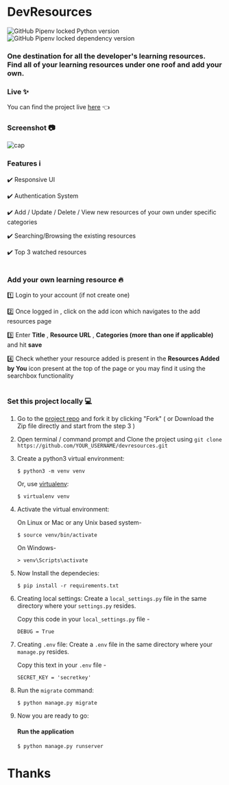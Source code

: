 # DevResources
![GitHub Pipenv locked Python version](https://img.shields.io/github/pipenv/locked/python-version/hamhaingaurav/devresources)
![GitHub Pipenv locked dependency version](https://img.shields.io/github/pipenv/locked/dependency-version/hamhaingaurav/devresources/django)

### One destination for all the developer's learning resources.<br> Find all of your learning resources under one roof and add your own. 

### Live :sparkles: 
You can find the project live [here](https://devresources.guru/) :point_left:

### Screenshot :camera: 
![cap](https://user-images.githubusercontent.com/31548778/110208967-fc2b3a00-7eaf-11eb-8c53-61447999f4e5.PNG)


### Features :information_source: 

:heavy_check_mark: Responsive UI <br>

:heavy_check_mark: Authentication System <br>

:heavy_check_mark: Add / Update / Delete / View new resources of your own under specific categories <br>

:heavy_check_mark: Searching/Browsing the existing resources <br>

:heavy_check_mark: Top 3 watched resources
<br><br>

### Add your own learning resource :fire: 
:one: Login to your account (if not create one) <br>

:two: Once logged in , click on the add icon which navigates to the add resources page <br>

:three: Enter **Title** , **Resource URL** , **Categories (more than one if applicable)** and hit **save** <br>

:four: Check whether your resource added is present in the **Resources Added by You** icon present at the top of the page or you may find it using the searchbox  functionality
<br><br>

### Set this project locally :computer:

1. Go to the [project repo](https://github.com/hamhaingaurav/devresources) and fork it by clicking "Fork" ( or Download the Zip file directly and start from the step 3 )<br>

2. Open terminal / command prompt and Clone the project using `git clone https://github.com/YOUR_USERNAME/devresources.git`
  
3. Create a python3 virtual environment:

    ```
    $ python3 -m venv venv
    ```

    Or, use [virtualenv](https://virtualenv.pypa.io/en/latest/installation.html):

    ```
    $ virtualenv venv
    ```

4. Activate the virtual environment:

    On Linux or Mac or any Unix based system-
    
    ```
    $ source venv/bin/activate
    ```
    
    On Windows-
    ```
    > venv\Scripts\activate
    ```

5. Now Install the dependecies:

    ```
    $ pip install -r requirements.txt
    ```

6. Creating local settings:
Create a `local_settings.py` file in the same directory where your `settings.py` resides.

    Copy this code in your `local_settings.py` file -
    ```
    DEBUG = True
    ```
    
7. Creating `.env` file:
Create a `.env` file in the same directory where your `manage.py` resides.

    Copy this text in your `.env` file -
    ```
    SECRET_KEY = 'secretkey'
    ```

8. Run the `migrate` command:
    ```
    $ python manage.py migrate
    ```

9. Now you are ready to go:

    #### Run the application

    ```
    $ python manage.py runserver
    ```
 
# Thanks